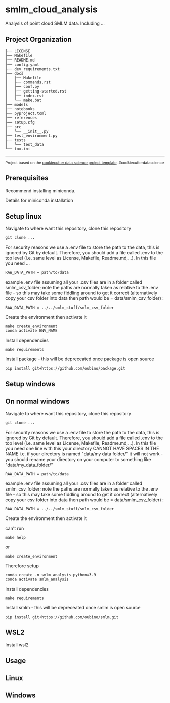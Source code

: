 smlm_cloud_analysis
==============================

Analysis of point cloud SMLM data. Including ...

Project Organization
------------

    ├── LICENSE
    ├── Makefile
    ├── README.md
    ├── config.yaml
    ├── dev_requirements.txt
    ├── docs
    │   ├── Makefile
    │   ├── commands.rst
    │   ├── conf.py
    │   ├── getting-started.rst
    │   ├── index.rst
    │   └── make.bat
    ├── models
    ├── notebooks
    ├── pyproject.toml
    ├── references
    ├── setup.cfg
    ├── src
    │   └── __init__.py
    ├── test_environment.py
    ├── tests
    │   └── test_data
    └── tox.ini
-------------

<p><small>Project based on the <a target="_blank" href="https://drivendata.github.io/cookiecutter-data-science/">cookiecutter data science project template</a>. #cookiecutterdatascience</small></p>

Prerequisites
----------

Recommend installing miniconda.

Details for miniconda installation

Setup linux
-----------

Navigate to where want this repository, clone this repository

```
git clone ...
```

For security reasons we use a .env file to store the path to the data, this is ignored by Git by default.
Therefore, you should add a file called .env to the top level (i.e. same level as License, Makefile, Readme.md,...).
In this file you need ...

```
RAW_DATA_PATH = path/to/data
```

example .env file assuming all your .csv files are in a folder called smlm_csv_folder; note the paths are normally taken as relative to the .env file - so this may take some fiddling around to get it correct (alternatively copy your csv folder into data then path would be = data/smlm_csv_folder) : 

```
RAW_DATA_PATH = ../../smlm_stuff/smlm_csv_folder
```

Create the environment then activate it

```
make create_environment
conda activate ENV_NAME
```

Install dependencies

```
make requirements
```

Install package - this will be depreceated once package is open source

```
pip install git+https://github.com/oubino/package.git
```

Setup windows 
-------------

## On normal windows

Navigate to where want this repository, clone this repository

```
git clone ...
```

For security reasons we use a .env file to store the path to the data, this is ignored by Git by default.
Therefore, you should add a file called .env to the top level (i.e. same level as License, Makefile, Readme.md,...).
In this file you need one line with this
your directory CANNOT HAVE SPACES IN THE NAME i.e. if your directory is named "data/my data folder/" it will not work - you should rename your directory on your computer to something like "data/my_data_folder/"

```
RAW_DATA_PATH = path/to/data
```

example .env file assuming all your .csv files are in a folder called smlm_csv_folder; note the paths are normally taken as relative to the .env file - so this may take some fiddling around to get it correct (alternatively copy your csv folder into data then path would be = data/smlm_csv_folder) : 

```
RAW_DATA_PATH = ../../smlm_stuff/smlm_csv_folder
```


Create the environment then activate it

can't run 

```
make help
```
or
```
make create_environment
```

Therefore setup

```
conda create -n smlm_analysis python=3.9
conda activate smlm_analysis
```

Install dependencies

```
make requirements
```

Install smlm - this will be depreceated once smlm is open source

```
pip install git+https://github.com/oubino/smlm.git
```

## WSL2 

Install wsl2


Usage 
-----

## Linux



## Windows



